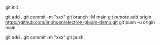 git init

git add .
git commit -m "xxx"
git branch -M main
git remote add origin https://github.com/imohuan/electron-plugin-demo.git
git push -u origin main

git add .
git commit -m "xxx"
git push
